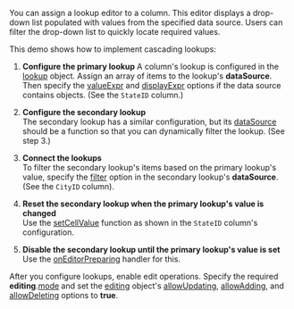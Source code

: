You can assign a lookup editor to a column. This editor displays a drop-down list populated with values from the specified data source. Users can filter the drop-down list to quickly locate required values. 

This demo shows how to implement cascading lookups:

1. **Configure the primary lookup**
A column's lookup is configured in the [lookup](/Documentation/ApiReference/UI_Widgets/dxDataGrid/Configuration/columns/lookup/) object. Assign an array of items to the lookup's **dataSource**. Then specify the [valueExpr](/Documentation/ApiReference/UI_Widgets/dxDataGrid/Configuration/columns/lookup/#valueExpr) and [displayExpr](/Documentation/ApiReference/UI_Widgets/dxDataGrid/Configuration/columns/lookup/#displayExpr) options if the data source contains objects. (See the `StateID` column.)

2. **Configure the secondary lookup**		
The secondary lookup has a similar configuration, but its [dataSource](/Documentation/ApiReference/UI_Widgets/dxDataGrid/Configuration/columns/lookup/#dataSource) should be a function so that you can dynamically filter the lookup. (See step 3.)

3. **Connect the lookups**		
To filter the secondary lookup's items based on the primary lookup's value, specify the [filter](/Documentation/ApiReference/Data_Layer/DataSource/Configuration/#filter) option in the secondary lookup's **dataSource**. (See the `CityID` column).

4. **Reset the secondary lookup when the primary lookup's value is changed**	
Use the [setCellValue](/Documentation/ApiReference/UI_Widgets/dxDataGrid/Configuration/columns/#setCellValue) function as shown in the `StateID` column's configuration.

5. **Disable the secondary lookup until the primary lookup's value is set**     
Use the [onEditorPreparing](/Documentation/ApiReference/UI_Widgets/dxDataGrid/Configuration/#onEditorPreparing) handler for this.

After you configure lookups, enable edit operations. Specify the required **editing**.[mode](/Documentation/ApiReference/UI_Widgets/dxDataGrid/Configuration/editing/#mode) and set the [editing](/Documentation/ApiReference/UI_Widgets/dxDataGrid/Configuration/editing/) object's [allowUpdating](), [allowAdding](/Documentation/ApiReference/UI_Widgets/dxDataGrid/Configuration/editing/#allowAdding), and [allowDeleting](/Documentation/ApiReference/UI_Widgets/dxDataGrid/Configuration/editing/#allowDeleting) options to **true**.